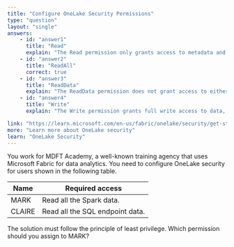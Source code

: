 ```yaml
---
title: "Configure OneLake Security Permissions"
type: "question"
layout: "single"
answers:
    - id: "answer1"
      title: "Read"
      explain: "The Read permission only grants access to metadata and item properties, but not to the actual data content. This is insufficient for reading OneLake data."
    - id: "answer2"
      title: "ReadAll"
      correct: true
    - id: "answer3"
      title: "ReadData"
      explain: "The ReadData permission does not grant access to either metadata or data content. This would not allow reading OneLake data."
    - id: "answer4"
      title: "Write"
      explain: "The Write permission grants full write access to data, which exceeds the requirement of only reading Spark data and violates the principle of least privilege."

link: "https://learn.microsoft.com/en-us/fabric/onelake/security/get-started-security"
more: "Learn more about OneLake security"
learn: "OneLake Security"
---
```


You work for MDFT Academy, a well-known training agency that uses Microsoft Fabric for data analytics. You need to configure OneLake security for users shown in the following table.

| Name  | Required access                |
|-------|-------------------------------|
| MARK  | Read all the Spark data.      |
| CLAIRE| Read all the SQL endpoint data.|

The solution must follow the principle of least privilege. Which permission should you assign to MARK?

